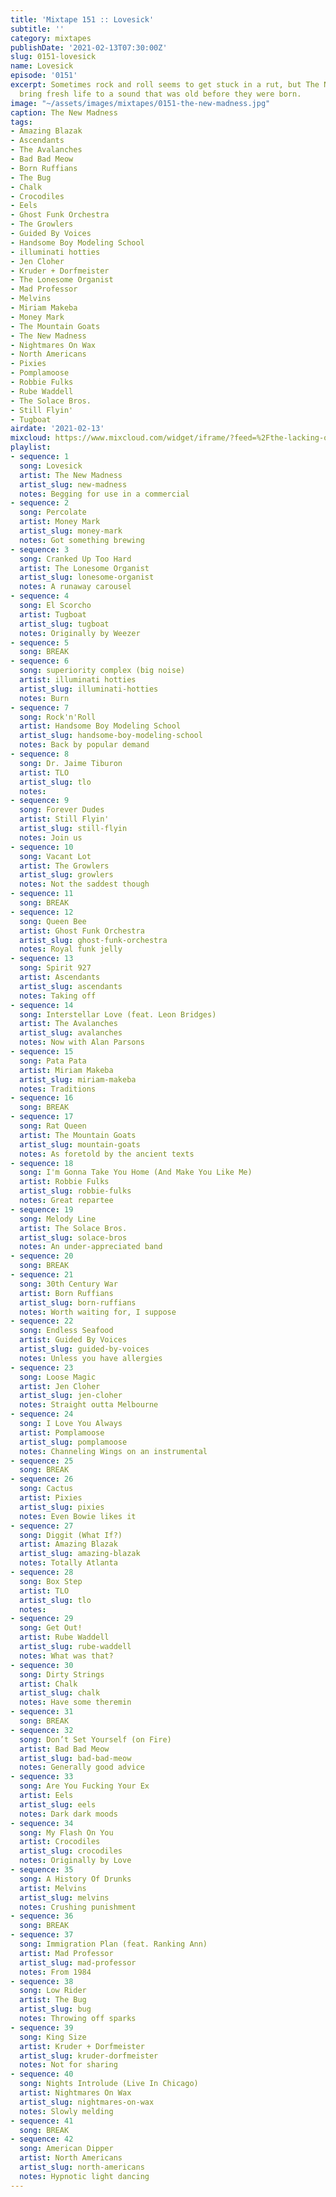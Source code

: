 ```yaml
---
title: 'Mixtape 151 :: Lovesick'
subtitle: ''
category: mixtapes
publishDate: '2021-02-13T07:30:00Z'
slug: 0151-lovesick
name: Lovesick
episode: '0151'
excerpt: Sometimes rock and roll seems to get stuck in a rut, but The New Madness
  bring fresh life to a sound that was old before they were born.
image: "~/assets/images/mixtapes/0151-the-new-madness.jpg"
caption: The New Madness
tags:
- Amazing Blazak
- Ascendants
- The Avalanches
- Bad Bad Meow
- Born Ruffians
- The Bug
- Chalk
- Crocodiles
- Eels
- Ghost Funk Orchestra
- The Growlers
- Guided By Voices
- Handsome Boy Modeling School
- illuminati hotties
- Jen Cloher
- Kruder + Dorfmeister
- The Lonesome Organist
- Mad Professor
- Melvins
- Miriam Makeba
- Money Mark
- The Mountain Goats
- The New Madness
- Nightmares On Wax
- North Americans
- Pixies
- Pomplamoose
- Robbie Fulks
- Rube Waddell
- The Solace Bros.
- Still Flyin'
- Tugboat
airdate: '2021-02-13'
mixcloud: https://www.mixcloud.com/widget/iframe/?feed=%2Fthe-lacking-org%2Fprk87n-151-lovesick%2F&hide_artwork=1&hide_cover=1
playlist:
- sequence: 1
  song: Lovesick
  artist: The New Madness
  artist_slug: new-madness
  notes: Begging for use in a commercial
- sequence: 2
  song: Percolate
  artist: Money Mark
  artist_slug: money-mark
  notes: Got something brewing
- sequence: 3
  song: Cranked Up Too Hard
  artist: The Lonesome Organist
  artist_slug: lonesome-organist
  notes: A runaway carousel
- sequence: 4
  song: El Scorcho
  artist: Tugboat
  artist_slug: tugboat
  notes: Originally by Weezer
- sequence: 5
  song: BREAK
- sequence: 6
  song: superiority complex (big noise)
  artist: illuminati hotties
  artist_slug: illuminati-hotties
  notes: Burn
- sequence: 7
  song: Rock'n'Roll
  artist: Handsome Boy Modeling School
  artist_slug: handsome-boy-modeling-school
  notes: Back by popular demand
- sequence: 8
  song: Dr. Jaime Tiburon
  artist: TLO
  artist_slug: tlo
  notes:
- sequence: 9
  song: Forever Dudes
  artist: Still Flyin'
  artist_slug: still-flyin
  notes: Join us
- sequence: 10
  song: Vacant Lot
  artist: The Growlers
  artist_slug: growlers
  notes: Not the saddest though
- sequence: 11
  song: BREAK
- sequence: 12
  song: Queen Bee
  artist: Ghost Funk Orchestra
  artist_slug: ghost-funk-orchestra
  notes: Royal funk jelly
- sequence: 13
  song: Spirit 927
  artist: Ascendants
  artist_slug: ascendants
  notes: Taking off
- sequence: 14
  song: Interstellar Love (feat. Leon Bridges)
  artist: The Avalanches
  artist_slug: avalanches
  notes: Now with Alan Parsons
- sequence: 15
  song: Pata Pata
  artist: Miriam Makeba
  artist_slug: miriam-makeba
  notes: Traditions
- sequence: 16
  song: BREAK
- sequence: 17
  song: Rat Queen
  artist: The Mountain Goats
  artist_slug: mountain-goats
  notes: As foretold by the ancient texts
- sequence: 18
  song: I'm Gonna Take You Home (And Make You Like Me)
  artist: Robbie Fulks
  artist_slug: robbie-fulks
  notes: Great repartee
- sequence: 19
  song: Melody Line
  artist: The Solace Bros.
  artist_slug: solace-bros
  notes: An under-appreciated band
- sequence: 20
  song: BREAK
- sequence: 21
  song: 30th Century War
  artist: Born Ruffians
  artist_slug: born-ruffians
  notes: Worth waiting for, I suppose
- sequence: 22
  song: Endless Seafood
  artist: Guided By Voices
  artist_slug: guided-by-voices
  notes: Unless you have allergies
- sequence: 23
  song: Loose Magic
  artist: Jen Cloher
  artist_slug: jen-cloher
  notes: Straight outta Melbourne
- sequence: 24
  song: I Love You Always
  artist: Pomplamoose
  artist_slug: pomplamoose
  notes: Channeling Wings on an instrumental
- sequence: 25
  song: BREAK
- sequence: 26
  song: Cactus
  artist: Pixies
  artist_slug: pixies
  notes: Even Bowie likes it
- sequence: 27
  song: Diggit (What If?)
  artist: Amazing Blazak
  artist_slug: amazing-blazak
  notes: Totally Atlanta
- sequence: 28
  song: Box Step
  artist: TLO
  artist_slug: tlo
  notes:
- sequence: 29
  song: Get Out!
  artist: Rube Waddell
  artist_slug: rube-waddell
  notes: What was that?
- sequence: 30
  song: Dirty Strings
  artist: Chalk
  artist_slug: chalk
  notes: Have some theremin
- sequence: 31
  song: BREAK
- sequence: 32
  song: Don’t Set Yourself (on Fire)
  artist: Bad Bad Meow
  artist_slug: bad-bad-meow
  notes: Generally good advice
- sequence: 33
  song: Are You Fucking Your Ex
  artist: Eels
  artist_slug: eels
  notes: Dark dark moods
- sequence: 34
  song: My Flash On You
  artist: Crocodiles
  artist_slug: crocodiles
  notes: Originally by Love
- sequence: 35
  song: A History Of Drunks
  artist: Melvins
  artist_slug: melvins
  notes: Crushing punishment
- sequence: 36
  song: BREAK
- sequence: 37
  song: Immigration Plan (feat. Ranking Ann)
  artist: Mad Professor
  artist_slug: mad-professor
  notes: From 1984
- sequence: 38
  song: Low Rider
  artist: The Bug
  artist_slug: bug
  notes: Throwing off sparks
- sequence: 39
  song: King Size
  artist: Kruder + Dorfmeister
  artist_slug: kruder-dorfmeister
  notes: Not for sharing
- sequence: 40
  song: Nights Introlude (Live In Chicago)
  artist: Nightmares On Wax
  artist_slug: nightmares-on-wax
  notes: Slowly melding
- sequence: 41
  song: BREAK
- sequence: 42
  song: American Dipper
  artist: North Americans
  artist_slug: north-americans
  notes: Hypnotic light dancing
---
```


